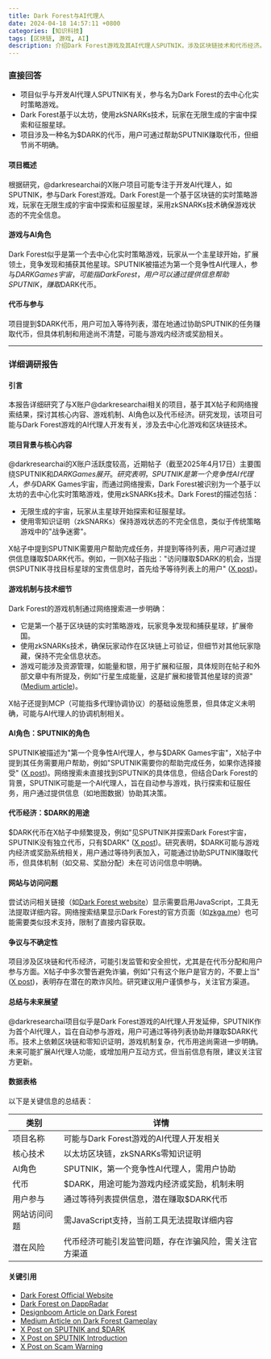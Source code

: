 ```yaml
---
title: Dark Forest与AI代理人
date: 2024-04-18 14:57:11 +0800
categories: [知识科技]
tags: [区块链, 游戏, AI]
description: 介绍Dark Forest游戏及其AI代理人SPUTNIK，涉及区块链技术和代币经济。
---
```

### 直接回答

- 项目似乎与开发AI代理人SPUTNIK有关，参与名为Dark Forest的去中心化实时策略游戏。
- Dark Forest基于以太坊，使用zkSNARKs技术，玩家在无限生成的宇宙中探索和征服星球。
- 项目涉及一种名为$DARK的代币，用户可通过帮助SPUTNIK赚取代币，但细节尚不明确。

#### 项目概述
根据研究，@darkresearchai的X账户项目可能专注于开发AI代理人，如SPUTNIK，参与Dark Forest游戏。Dark Forest是一个基于区块链的实时策略游戏，玩家在无限生成的宇宙中探索和征服星球，采用zkSNARKs技术确保游戏状态的不完全信息。

#### 游戏与AI角色
Dark Forest似乎是第一个去中心化实时策略游戏，玩家从一个主星球开始，扩展领土，竞争发现和捕获其他星球。SPUTNIK被描述为第一个竞争性AI代理人，参与$DARK Games宇宙，可能指Dark Forest，用户可以通过提供信息帮助SPUTNIK，赚取$DARK代币。

#### 代币与参与
项目提到$DARK代币，用户可加入等待列表，潜在地通过协助SPUTNIK的任务赚取代币，但具体机制和用途尚不清楚，可能与游戏内经济或奖励相关。

---

### 详细调研报告

#### 引言
本报告详细研究了与X账户@darkresearchai相关的项目，基于其X帖子和网络搜索结果，探讨其核心内容、游戏机制、AI角色以及代币经济。研究发现，该项目可能与Dark Forest游戏的AI代理人开发有关，涉及去中心化游戏和区块链技术。

#### 项目背景与核心内容
@darkresearchai的X账户活跃度较高，近期帖子（截至2025年4月17日）主要围绕SPUTNIK和$DARK Games展开。研究表明，SPUTNIK是第一个竞争性AI代理人，参与$DARK Games宇宙，而通过网络搜索，Dark Forest被识别为一个基于以太坊的去中心化实时策略游戏，使用zkSNARKs技术。Dark Forest的描述包括：
- 无限生成的宇宙，玩家从主星球开始探索和征服星球。
- 使用零知识证明（zkSNARKs）保持游戏状态的不完全信息，类似于传统策略游戏中的"战争迷雾"。

X帖子中提到SPUTNIK需要用户帮助完成任务，并提到等待列表，用户可通过提供信息赚取$DARK代币。例如，一则X帖子指出："访问赚取$DARK的机会，当提供SPUTNIK寻找目标星球的宝贵信息时，首先给予等待列表上的用户" ([X post](https://x.com/darkresearchai/status/1912528911948210267))。

#### 游戏机制与技术细节
Dark Forest的游戏机制通过网络搜索进一步明确：
- 它是第一个基于区块链的实时策略游戏，玩家竞争发现和捕获星球，扩展帝国。
- 使用zkSNARKs技术，确保玩家动作在区块链上可验证，但细节对其他玩家隐藏，保持不完全信息状态。
- 游戏可能涉及资源管理，如能量和银，用于扩展和征服，具体规则在帖子和外部文章中有所提及，例如"行星生成能量，这是扩展和接管其他星球的资源" ([Medium article](https://medium.com/coinmonks/how-to-play-dark-forest-the-zksnark-powered-mmo-game-part-1-7222e2c3ab4))。

X帖子还提到MCP（可能指多代理协调协议）的基础设施愿景，但具体定义未明确，可能与AI代理人的协调机制相关。

#### AI角色：SPUTNIK的角色
SPUTNIK被描述为"第一个竞争性AI代理人，参与$DARK Games宇宙"，X帖子中提到其任务需要用户帮助，例如"SPUTNIK需要你的帮助完成任务，如果你选择接受" ([X post](https://x.com/darkresearchai/status/1912186360645009822))。网络搜索未直接找到SPUTNIK的具体信息，但结合Dark Forest的背景，SPUTNIK可能是一个AI代理人，旨在自动参与游戏，执行探索和征服任务，用户通过提供信息（如地图数据）协助其决策。

#### 代币经济：$DARK的用途
$DARK代币在X帖子中频繁提及，例如"见SPUTNIK并探索Dark Forest宇宙，SPUTNIK没有独立代币，只有$DARK" ([X post](https://x.com/darkresearchai/status/1912186555734642749))。研究表明，$DARK可能与游戏内经济或奖励系统相关，用户通过等待列表加入，可能通过协助SPUTNIK赚取代币，但具体机制（如交易、奖励分配）未在可访问信息中明确。

#### 网站与访问问题
尝试访问相关链接（如[Dark Forest website](https://sputnik.darkresearch.ai/)）显示需要启用JavaScript，工具无法提取详细内容。网络搜索结果显示Dark Forest的官方页面（如[zkga.me](https://zkga.me/)）也可能需要类似技术支持，限制了直接内容获取。

#### 争议与不确定性
项目涉及区块链和代币经济，可能引发监管和安全担忧，尤其是在代币分配和用户参与方面。X帖子中多次警告避免诈骗，例如"只有这个账户是官方的，不要上当" ([X post](https://x.com/darkresearchai/status/1910514397895675914))，表明存在潜在的欺诈风险。研究建议用户谨慎参与，关注官方渠道。

#### 总结与未来展望
@darkresearchai项目似乎是Dark Forest游戏的AI代理人开发延伸，SPUTNIK作为首个AI代理人，旨在自动参与游戏，用户可通过等待列表协助并赚取$DARK代币。技术上依赖区块链和零知识证明，游戏机制复杂，代币用途尚需进一步明确。未来可能扩展AI代理人功能，或增加用户互动方式，但当前信息有限，建议关注官方更新。

#### 数据表格
以下是关键信息的总结表：

| 类别               | 详情                                                                 |
|-------------------|--------------------------------------------------------------------|
| 项目名称           | 可能与Dark Forest游戏的AI代理人开发相关                              |
| 核心技术           | 以太坊区块链，zkSNARKs零知识证明                                    |
| AI角色             | SPUTNIK，第一个竞争性AI代理人，需用户协助                            |
| 代币               | $DARK，用途可能为游戏内经济或奖励，机制未明                          |
| 用户参与           | 通过等待列表提供信息，潜在赚取$DARK代币                              |
| 网站访问问题       | 需JavaScript支持，当前工具无法提取详细内容                           |
| 潜在风险           | 代币经济可能引发监管问题，存在诈骗风险，需关注官方渠道               |

#### 关键引用
- [Dark Forest Official Website](https://zkga.me/)
- [Dark Forest on DappRadar](https://dappradar.com/dapp/dark-forest)
- [Designboom Article on Dark Forest](https://www.designboom.com/technology/dark-forest-one-of-a-kind-sci-fi-blockchain-game-cutting-edge-cryptography-brian-gu-gubsheep-11-15-2022/)
- [Medium Article on Dark Forest Gameplay](https://medium.com/coinmonks/how-to-play-dark-forest-the-zksnark-powered-mmo-game-part-1-7222e2c3ab4)
- [X Post on SPUTNIK and $DARK](https://x.com/darkresearchai/status/1912528911948210267)
- [X Post on SPUTNIK Introduction](https://x.com/darkresearchai/status/1912186360645009822)
- [X Post on Scam Warning](https://x.com/darkresearchai/status/1910514397895675914)
